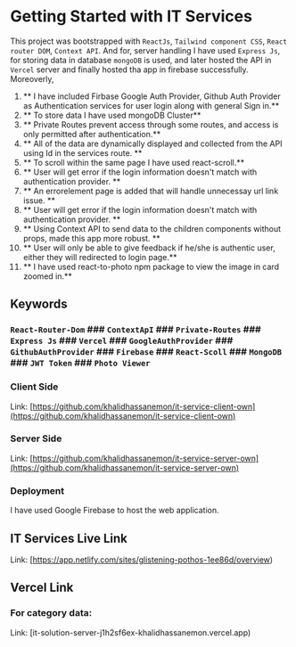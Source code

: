 # Getting Started with IT Services

This project was bootstrapped with `ReactJs`, `Tailwind component CSS`, `React router DOM`, `Context API`. And for, server handling I have used `Express Js`, for storing data in database `mongoDB` is used, and later hosted the API in `Vercel` server and finally hosted tha app in firebase successfully. Moreoverly,

1. ** I have included Firbase Google Auth Provider, Github Auth Provider as Authentication services for user login along with general Sign in.**
2. ** To store data I have used mongoDB Cluster**
3. ** Private Routes prevent access through some routes, and access is only permitted after authentication.**
4. ** All of the data are dynamically displayed and collected from the API using Id in the services route. **
5. ** To scroll within the same page I have used react-scroll.**
6. ** User will get error if the login information doesn't match with authentication provider. **
7. ** An errorelement page is added that will handle unnecessay url link issue. **
8. ** User will get error if the login information doesn't match with authentication provider. **
9. ** Using Context API to send data to the children components without props, made this app more robust. **
10. ** User will only be able to give feedback if he/she is authentic user, either they will redirected to login page.**
12. ** I have used react-to-photo npm package to view the image in card zoomed in.**


## Keywords

### `React-Router-Dom` ### `ContextApI` ### `Private-Routes` ### `Express Js` ### `Vercel` ### `GoogleAuthProvider`  ### `GithubAuthProvider` ### `Firebase` ### `React-Scoll` ### `MongoDB`  ### `JWT Token` ### `Photo Viewer` 


### Client Side

Link: [https://github.com/khalidhassanemon/it-service-client-own](https://github.com/khalidhassanemon/it-service-client-own)

### Server Side

Link: [https://github.com/khalidhassanemon/it-service-server-own](https://github.com/khalidhassanemon/it-service-server-own)


### Deployment

I have used Google Firebase to host the web application.

## IT Services Live Link

Link: [https://app.netlify.com/sites/glistening-pothos-1ee86d/overview)


## Vercel Link 

### For category data:
Link: [it-solution-server-j1h2sf6ex-khalidhassanemon.vercel.app)

